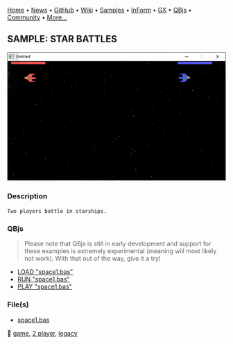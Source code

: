 [Home](https://qb64.com) • [News](../../news.md) • [GitHub](https://github.com/QB64Official/qb64) • [Wiki](https://github.com/QB64Official/qb64/wiki) • [Samples](../../samples.md) • [InForm](../../inform.md) • [GX](../../gx.md) • [QBjs](../../qbjs.md) • [Community](../../community.md) • [More...](../../more.md)

## SAMPLE: STAR BATTLES

![screenshot.png](img/screenshot.png)

### Description

```text
Two players battle in starships.
```

### QBjs

> Please note that QBjs is still in early development and support for these examples is extremely experimental (meaning will most likely not work). With that out of the way, give it a try!

* [LOAD "space1.bas"](https://qbjs.org/index.html?src=https://qb64.com/samples/star-battles/src/space1.bas)
* [RUN "space1.bas"](https://qbjs.org/index.html?mode=auto&src=https://qb64.com/samples/star-battles/src/space1.bas)
* [PLAY "space1.bas"](https://qbjs.org/index.html?mode=play&src=https://qb64.com/samples/star-battles/src/space1.bas)

### File(s)

* [space1.bas](src/space1.bas)

🔗 [game](../game.md), [2 player](../2-player.md), [legacy](../legacy.md)
